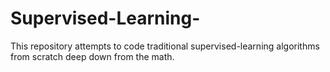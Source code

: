 # Supervised-Learning-

This repository attempts to code traditional supervised-learning algorithms from scratch deep down from the math.
